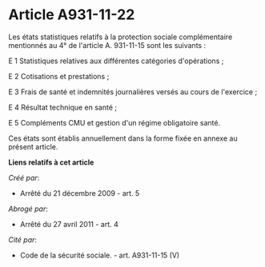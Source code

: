 # Article A931-11-22

Les états statistiques relatifs à la protection sociale complémentaire mentionnés au 4° de l'article A. 931-11-15 sont les
suivants : 

E 1 Statistiques relatives aux différentes catégories d'opérations ; 

E 2 Cotisations et prestations ; 

E 3 Frais de santé et indemnités journalières versés au cours de l'exercice ; 

E 4 Résultat technique en santé ; 

E 5 Compléments CMU et gestion d'un régime obligatoire santé. 

Ces états sont établis annuellement dans la forme fixée en annexe au présent article.

**Liens relatifs à cet article**

_Créé par_:

  - Arrêté du 21 décembre 2009 - art. 5

_Abrogé par_:

  - Arrêté du 27 avril 2011 - art. 4

_Cité par_:

  - Code de la sécurité sociale. - art. A931-11-15 (V)

